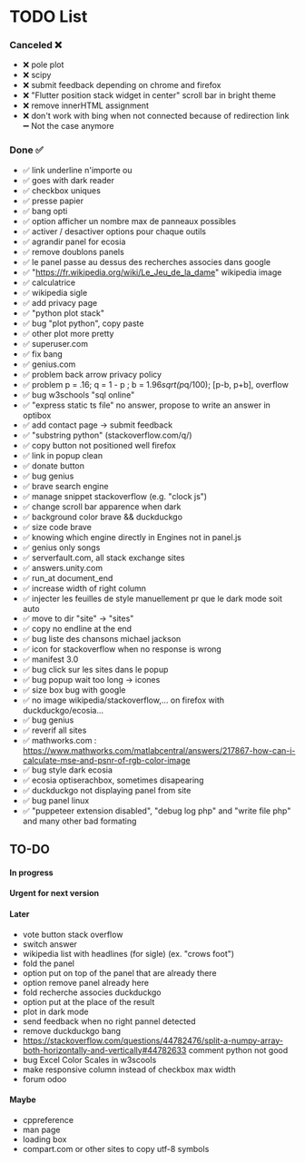 # TODO List

### Canceled ❌
- ❌ pole plot 
- ❌ scipy
- ❌ submit feedback depending on chrome and firefox
- ❌ "Flutter position stack widget in center" scroll bar in bright theme
- ❌ remove innerHTML assignment
- ❌ don't work with bing when not connected because of redirection link ➖ Not the case anymore


### Done ✅
- ✅ link underline n'importe ou 
- ✅ goes with dark reader 
- ✅ checkbox uniques 
- ✅ presse papier 
- ✅ bang opti 
- ✅ option afficher un nombre max de panneaux possibles 
- ✅ activer / desactiver options pour chaque outils 
- ✅ agrandir panel for ecosia 
- ✅ remove doublons panels 
- ✅ le panel passe au dessus des recherches associes dans google 
- ✅ "https://fr.wikipedia.org/wiki/Le_Jeu_de_la_dame" wikipedia image 
- ✅ calculatrice 
- ✅ wikipedia sigle 
- ✅ add privacy page 
- ✅ "python plot stack" 
- ✅ bug "plot python", copy paste 
- ✅ other plot more pretty 
- ✅ superuser.com 
- ✅ fix bang 
- ✅ genius.com 
- ✅ problem back arrow privacy policy 
- ✅ problem p = .16; q = 1 - p ; b = 1.96*sqrt(p*q/100); [p-b, p+b], overflow 
- ✅ bug w3schools "sql online" 
- ✅ "express static ts file" no answer, propose to write an answer in optibox 
- ✅ add contact page → submit feedback
- ✅ "substring python" (stackoverflow.com/q/) 
- ✅ copy button not positioned well firefox 
- ✅ link in popup clean 
- ✅ donate button 
- ✅ bug genius 
- ✅ brave search engine 
- ✅ manage snippet stackoverflow (e.g. "clock js") 
- ✅ change scroll bar apparence when dark 
- ✅ background color brave && duckduckgo 
- ✅ size code brave 
- ✅ knowing which engine directly in Engines not in panel.js 
- ✅ genius only songs 
- ✅ serverfault.com, all stack exchange sites
- ✅ answers.unity.com 
- ✅ run_at document_end
- ✅ increase width of right column
- ✅ injecter les feuilles de style manuellement pr que le dark mode soit auto
- ✅ move to dir "site" -> "sites"
- ✅ copy no endline at the end
- ✅ bug liste des chansons michael jackson
- ✅ icon for stackoverflow when no response is wrong
- ✅ manifest 3.0
- ✅ bug click sur les sites dans le popup
- ✅ bug popup wait too long -> icones
- ✅ size box bug with google
- ✅ no image wikipedia/stackoverflow,... on firefox with duckduckgo/ecosia...
- ✅ bug genius
- ✅ reverif all sites
- ✅ mathworks.com : https://www.mathworks.com/matlabcentral/answers/217867-how-can-i-calculate-mse-and-psnr-of-rgb-color-image
- ✅ bug style dark ecosia
- ✅ ecosia optiserachbox, sometimes disapearing
- ✅ duckduckgo not displaying panel from site
- ✅ bug panel linux 
- ✅ "puppeteer extension disabled", "debug log php" and "write file php" and many other bad formating


## TO-DO 
#### In progress
#### Urgent for next version
#### Later
- vote button stack overflow
- switch answer
- wikipedia list with headlines (for sigle) (ex. "crows foot")
- fold the panel
- option put on top of the panel that are already there
- option remove panel already here
- fold recherche associes duckduckgo
- option put at the place of the result
- plot in dark mode
- send feedback when no right pannel detected
- remove duckduckgo bang
- https://stackoverflow.com/questions/44782476/split-a-numpy-array-both-horizontally-and-vertically#44782633 comment python not good
- bug Excel Color Scales in w3scools
- make responsive column instead of checkbox max width
- forum odoo
#### Maybe
- cppreference
- man page
- loading box
- compart.com or other sites to copy utf-8 symbols

